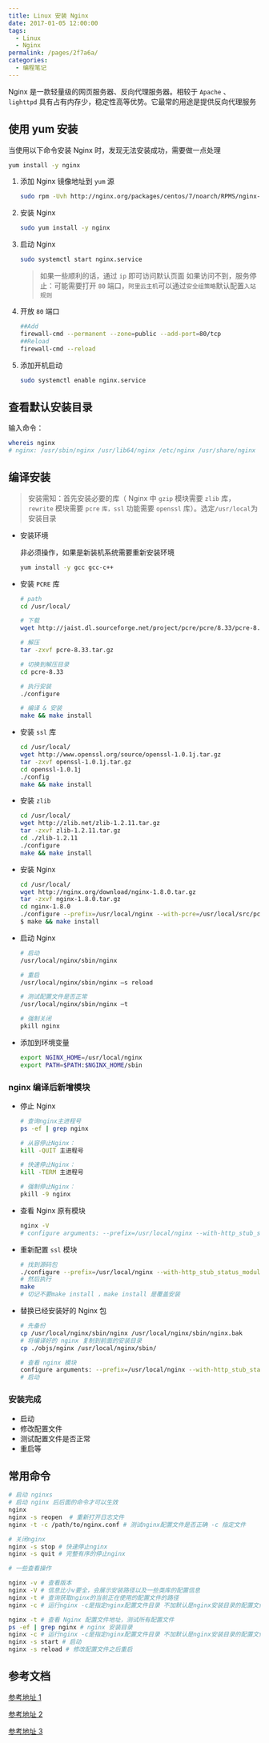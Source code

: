 ```yaml
---
title: Linux 安装 Nginx
date: 2017-01-05 12:00:00
tags:
  - Linux
  - Nginx
permalink: /pages/2f7a6a/
categories:
  - 编程笔记
---
```


Nginx 是一款轻量级的网页服务器、反向代理服务器。相较于 `Apache` 、 `lighttpd` 具有占有内存少，稳定性高等优势。它最常的用途是提供反向代理服务

## 使用 yum 安装

当使用以下命令安装 Nginx 时，发现无法安装成功，需要做一点处理

```bash
yum install -y nginx
```

1. 添加 Nginx 镜像地址到 `yum` 源

   ```bash
   sudo rpm -Uvh http://nginx.org/packages/centos/7/noarch/RPMS/nginx-release-centos-7-0.el7.ngx.noarch.rpm
   ```

2. 安装 Nginx

   ```bash
   sudo yum install -y nginx
   ```

3. 启动 Nginx

   ```bash
   sudo systemctl start nginx.service
   ```

   > 如果一些顺利的话，通过 `ip` 即可访问默认页面
   > 如果访问不到，服务停止：可能需要打开 `80` 端口，`阿里云主机`可以通过`安全组策略`默认配置`入站规则`

4. 开放 `80` 端口

   ```bash
   ##Add
   firewall-cmd --permanent --zone=public --add-port=80/tcp
   ##Reload
   firewall-cmd --reload
   ```

5. 添加开机启动

   ```bash
   sudo systemctl enable nginx.service
   ```

## 查看默认安装目录

输入命令：

```bash
whereis nginx
# nginx: /usr/sbin/nginx /usr/lib64/nginx /etc/nginx /usr/share/nginx
```

## 编译安装

> 安装需知：首先安装必要的库（ Nginx 中 `gzip` 模块需要 `zlib` 库， `rewrite` 模块需要 `pcre` `库，ssl` 功能需要 `openssl` 库）。选定`/usr/local`为安装目录

- 安装环境

  非必须操作，如果是新装机系统需要重新安装环境

  ```bash
  yum install -y gcc gcc-c++
  ```

- 安装 `PCRE` 库

  ```bash
  # path
  cd /usr/local/

  # 下载
  wget http://jaist.dl.sourceforge.net/project/pcre/pcre/8.33/pcre-8.33.tar.gz

  # 解压
  tar -zxvf pcre-8.33.tar.gz

  # 切换到解压目录
  cd pcre-8.33

  # 执行安装
  ./configure

  # 编译 & 安装
  make && make install
  ```

- 安装 `ssl` 库

  ```bash
  cd /usr/local/
  wget http://www.openssl.org/source/openssl-1.0.1j.tar.gz
  tar -zxvf openssl-1.0.1j.tar.gz
  cd openssl-1.0.1j
  ./config
  make && make install
  ```

- 安装 `zlib`

  ```bash
  cd /usr/local/
  wget http://zlib.net/zlib-1.2.11.tar.gz
  tar -zxvf zlib-1.2.11.tar.gz
  cd ./zlib-1.2.11
  ./configure
  make && make install
  ```

- 安装 Nginx

  ```bash
  cd /usr/local/
  wget http://nginx.org/download/nginx-1.8.0.tar.gz
  tar -zxvf nginx-1.8.0.tar.gz
  cd nginx-1.8.0
  ./configure --prefix=/usr/local/nginx --with-pcre=/usr/local/src/pcre-8.33 --with-zlib=/usr/local/src/zlib-1.2.11 --with-openssl=/usr/local/src/openssl-1.0.1j
  $ make && make install
  ```

- 启动 Nginx

  ```bash
  # 启动
  /usr/local/nginx/sbin/nginx

  # 重启
  /usr/local/nginx/sbin/nginx –s reload

  # 测试配置文件是否正常
  /usr/local/nginx/sbin/nginx –t

  # 强制关闭
  pkill nginx
  ```

- 添加到环境变量

  ```bash
  export NGINX_HOME=/usr/local/nginx
  export PATH=$PATH:$NGINX_HOME/sbin
  ```

### nginx 编译后新增模块

- 停止 Nginx

  ```bash
  # 查询nginx主进程号
  ps -ef | grep nginx

  # 从容停止Nginx：
  kill -QUIT 主进程号

  # 快速停止Nginx：
  kill -TERM 主进程号

  # 强制停止Nginx：
  pkill -9 nginx
  ```

- 查看 Nginx 原有模块

  ```bash
  nginx -V
  # configure arguments: --prefix=/usr/local/nginx --with-http_stub_status_module
  ```

- 重新配置 `ssl` 模块

  ```bash
  # 找到源码包
  ./configure --prefix=/usr/local/nginx --with-http_stub_status_module --with-http_ssl_module
  # 然后执行
  make
  # 切记不要make install ，make install 是覆盖安装
  ```

- 替换已经安装好的 Nginx 包

  ```bash
  # 先备份
  cp /usr/local/nginx/sbin/nginx /usr/local/nginx/sbin/nginx.bak
  # 将编译好的 nginx 复制到前面的安装目录
  cp ./objs/nginx /usr/local/nginx/sbin/

  # 查看 nginx 模块
  configure arguments: --prefix=/usr/local/nginx --with-http_stub_status_module --with-http_ssl_module
  # 启动
  ```

### 安装完成

- 启动
- 修改配置文件
- 测试配置文件是否正常
- 重启等

## 常用命令

```bash
# 启动 nginxs
# 启动 nginx 后后面的命令才可以生效
nginx
nginx -s reopen  # 重新打开日志文件
nginx -t -c /path/to/nginx.conf # 测试nginx配置文件是否正确 -c 指定文件

# 关闭nginx
nginx -s stop # 快速停止nginx
nginx -s quit # 完整有序的停止nginx

# 一些查看操作

nginx -v # 查看版本
nginx -V # 信息比小v要全，会展示安装路径以及一些类库的配置信息
nginx -t # 查询获取nginx的当前正在使用的配置文件的路径
nginx -c # 运行nginx -c是指定nginx配置文件目录 不加默认是nginx安装目录的配置文件

nginx -t # 查看 Nginx 配置文件地址，测试所有配置文件
ps -ef | grep nginx # nginx 安装目录
nginx -c # 运行nginx -c是指定nginx配置文件目录 不加默认是nginx安装目录的配置文件
nginx -s start # 启动
nginx -s reload # 修改配置文件之后重启
```

## 参考文档

[参考地址 1](http://www.nginx.cn/instal)

[参考地址 2](https://www.cnblogs.com/kaid/p/7640723.html)

[参考地址 3](https://www.cnblogs.com/gscq073240/articles/6773000.html)
